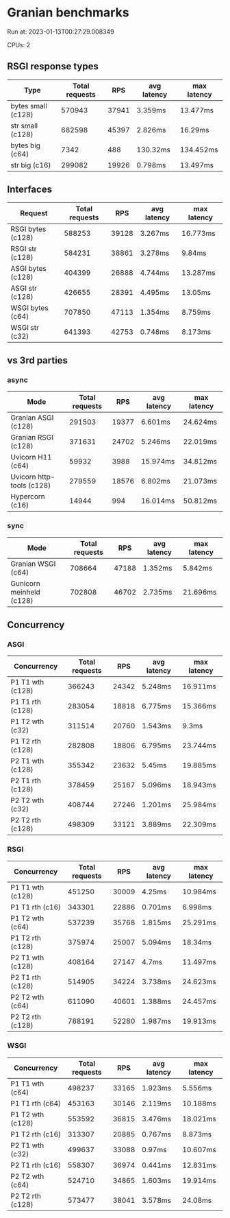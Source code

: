 # Granian benchmarks

Run at: 2023-01-13T00:27:29.008349

CPUs: 2

## RSGI response types

| Type | Total requests | RPS | avg latency | max latency |
| --- | --- | --- | --- | --- |
| bytes small (c128) | 570943 | 37941 | 3.359ms | 13.477ms |
| str small (c128) | 682598 | 45397 | 2.826ms | 16.29ms |
| bytes big (c64) | 7342 | 488 | 130.32ms | 134.452ms |
| str big (c16) | 299082 | 19926 | 0.798ms | 13.497ms |

## Interfaces

| Request | Total requests | RPS | avg latency | max latency |
| --- | --- | --- | --- | --- |
| RSGI bytes (c128) | 588253 | 39128 | 3.267ms | 16.773ms |
| RSGI str (c128) | 584231 | 38861 | 3.278ms | 9.84ms |
| ASGI bytes (c128) | 404399 | 26888 | 4.744ms | 13.287ms |
| ASGI str (c128) | 426655 | 28391 | 4.495ms | 13.05ms |
| WSGI bytes (c64) | 707850 | 47113 | 1.354ms | 8.759ms |
| WSGI str (c32) | 641393 | 42753 | 0.748ms | 8.173ms |

## vs 3rd parties

### async

| Mode | Total requests | RPS | avg latency | max latency |
| --- | --- | --- | --- | --- |
| Granian ASGI (c128) | 291503 | 19377 | 6.601ms | 24.624ms |
| Granian RSGI (c128) | 371631 | 24702 | 5.246ms | 22.019ms |
| Uvicorn H11 (c64) | 59932 | 3988 | 15.974ms | 34.812ms |
| Uvicorn http-tools (c128) | 279559 | 18576 | 6.802ms | 21.073ms |
| Hypercorn (c16) | 14944 | 994 | 16.014ms | 50.812ms |

### sync

| Mode | Total requests | RPS | avg latency | max latency |
| --- | --- | --- | --- | --- |
| Granian WSGI (c64) | 708664 | 47188 | 1.352ms | 5.842ms |
| Gunicorn meinheld (c128) | 702808 | 46702 | 2.735ms | 21.696ms |



## Concurrency

### ASGI

| Concurrency | Total requests | RPS | avg latency | max latency |
| --- | --- | --- | --- | --- |
| P1 T1 wth (c128) | 366243 | 24342 | 5.248ms | 16.911ms |
| P1 T1 rth (c128) | 283054 | 18818 | 6.775ms | 15.366ms |
| P1 T2 wth (c32) | 311514 | 20760 | 1.543ms | 9.3ms |
| P1 T2 rth (c128) | 282808 | 18806 | 6.795ms | 23.744ms |
| P2 T1 wth (c128) | 355342 | 23632 | 5.45ms | 19.885ms |
| P2 T1 rth (c128) | 378459 | 25167 | 5.096ms | 18.943ms |
| P2 T2 wth (c32) | 408744 | 27246 | 1.201ms | 25.984ms |
| P2 T2 rth (c128) | 498309 | 33121 | 3.889ms | 22.309ms |

### RSGI

| Concurrency | Total requests | RPS | avg latency | max latency |
| --- | --- | --- | --- | --- |
| P1 T1 wth (c128) | 451250 | 30009 | 4.25ms | 10.984ms |
| P1 T1 rth (c16) | 343301 | 22886 | 0.701ms | 6.998ms |
| P1 T2 wth (c64) | 537239 | 35768 | 1.815ms | 25.291ms |
| P1 T2 rth (c128) | 375974 | 25007 | 5.094ms | 18.34ms |
| P2 T1 wth (c128) | 408164 | 27147 | 4.7ms | 11.497ms |
| P2 T1 rth (c128) | 514905 | 34224 | 3.738ms | 24.623ms |
| P2 T2 wth (c64) | 611090 | 40601 | 1.388ms | 24.457ms |
| P2 T2 rth (c128) | 788191 | 52280 | 1.987ms | 19.913ms |

### WSGI

| Concurrency | Total requests | RPS | avg latency | max latency |
| --- | --- | --- | --- | --- |
| P1 T1 wth (c64) | 498237 | 33165 | 1.923ms | 5.556ms |
| P1 T1 rth (c64) | 453163 | 30146 | 2.119ms | 10.188ms |
| P1 T2 wth (c128) | 553592 | 36815 | 3.476ms | 18.021ms |
| P1 T2 rth (c16) | 313307 | 20885 | 0.767ms | 8.873ms |
| P2 T1 wth (c32) | 499637 | 33088 | 0.97ms | 10.607ms |
| P2 T1 rth (c16) | 558307 | 36974 | 0.441ms | 12.831ms |
| P2 T2 wth (c64) | 524710 | 34865 | 1.603ms | 19.914ms |
| P2 T2 rth (c128) | 573477 | 38041 | 3.578ms | 24.08ms |

